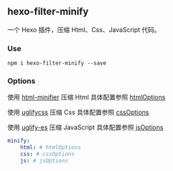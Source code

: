 ## hexo-filter-minify

一个 Hexo 插件，压缩 Html、Css、JavaScript 代码。


### Use

```
npm i hexo-filter-minify --save
```


### Options

使用 [html-minifier](https://github.com/kangax/html-minifier) 压缩 Html 具体配置参照 [htmlOptions](https://github.com/kangax/html-minifier#options-quick-reference)

使用 [uglifycss](https://github.com/fmarcia/uglifycss) 压缩 Css 具体配置参照 [cssOptions](https://github.com/fmarcia/uglifycss#api)

使用 [uglify-es](https://github.com/mishoo/UglifyJS2/tree/harmony) 压缩 JavaScript 具体配置参照 [jsOptions](https://github.com/mishoo/UglifyJS2/tree/harmony#minify-options)


```yml
minify:
    html: # htmlOptions
    css: # cssOptions
    js: # jsOptions
```